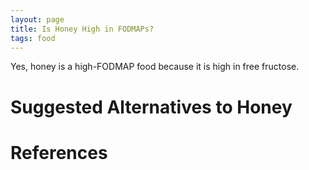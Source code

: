 ```yaml
---
layout: page
title: Is Honey High in FODMAPs?
tags: food
---
```


Yes, honey is a high-FODMAP food because it is high in free fructose.

# Suggested Alternatives to Honey

# References

